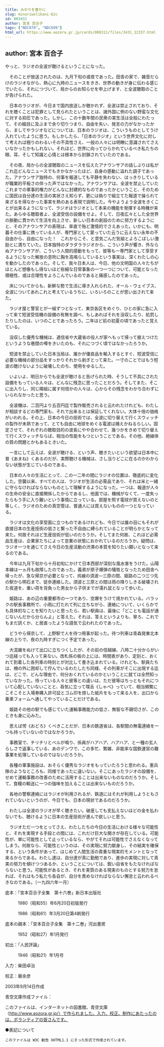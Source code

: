 ```yaml
---
title: みのりを豊かに
slug: minoriwolikani-62c
id: 003431
author: 宮本 百合子
tags: ["NDC070", "NDC699"]
html_url: https://www.aozora.gr.jp/cards/000311/files/3431_12337.html
---
```


## author: 宮本 百合子

やっと、ラジオの全波が聴けるということになった。

　そのことが放送されたのは、九月下旬の或夜であった。田舎の家で、雑音だらけのラジオながら、熱心に九時のニュースをきき、世界の動きが身に伝わる感じでいたら、それにつづいて、局からのお知らせを申上げます、と全波聴取のことが告げられた。

　日本のラジオが、今日まで国内放送しか聴かれず、全波は禁止されており、それを聴くことは犯罪として見られたということは、諸外国に例のない野蛮な文化に対する抑圧であった。しかし、この十数年間の民衆の実生活は全般にわたって、その細目に及ぶまで余り切りつまり、自由を失い、発言の力がなかったから、ましてやラジオなどについては、日本のラジオは、こういうものとしてうけ入れていたように思う。もしかしたら、「日本のラジオ」という世界文化に対して考えれば極りのわるいその不具性さえ、一般の人々には明瞭に意識されてさえいなかったかもしれない。それほど、世界に向ってひらかれているべき私たちの眼、耳、そして知識と心情とは根本から封鎖されていたのである。

　その夜、局からの全波聴取のニュースを伝えたアナウンサアの話しぶりは私がこれ迄どんなニュースでもきかなかったほど、自身の感動に溢れた調子であった。アナウンサア独特の、何事を報道しても平静を失わない、はっきりしているが職業的平板さの伴った声ではなかった。アナウンサアは、全波を禁止していたこれまでの軍事的権力がどんなに封建的なものであったかということ、そのために国民は自分達の生活の実状さえ知らず、更には偽りで組立てた報道で操られて来ざるを得なかった事実を熱のある表現で説明した。今やようよう全波をきくことが出来るようになって、ラジオはラジオとして本来の機能を発揮する時機が来た。あらゆる聴取者よ、全波受信の設備をせよ。そして、日夜広々とした全世界の脈動に貫かれて生活を向上させ、新しい日本の創設のために努力するようにと、そのアナウンサアの表現は、率直で殆ど激情的でさえあった。いかにも、明暮その仕事に携っている人が、専門家として蒙っていた云うに云えない永年の不自由から、自由になった！　これからこそ、と意気ごんだ気組とよろこばしい激励とに満ちていた。日本独特のダラダララジオから、こういう声が響き、外ならぬアナウンサアが、こういう人間的感動をもって、彼等も一専門家として享受するようになった解放の息吹に胸を高鳴らしているという事実は、深くわたしの心を動かしたのであった。そして、我々日本人は、今日、他の文明国の人々たちがほとんど想像もし得ないほど些細な日常事象の一つ一つについて、可能となった積極性、或は合理性をよろこんでいるのであると痛感したのであった。

　床についてからも、新鮮な勢で生活に導き入れられた、オール・ウェイブス、全波についてあれこれと考えているうちに、いろいろのことが思い出されて来た。

　ラジオ屋と警官とが一組ずつとなって、東京各区をめぐり、ひとの家に急に入って来て短波受信機の設備の有無を調べ、もしあればそれを没収したり、処罰したりしたのは、いつのことであったろう。二年ほど前の初夏の頃であったと覚えている。

　没収した優秀な機械は、逓信省や大蔵省の役人が家へもって帰って据えつけたというような巷間の噂をきいたのも、それにつづく頃ではなかったろうか。

　短波を禁止していた日本当局は、誰かが優良品を輸入するとすぐ、短波受信に必要な機械の部分品をすっかりそれから剥ぎとって来た。一寸のことではもう短波の聴けないように破壊したのち、使用をゆるした。

　いよいよ、明日からでも全波が聴けると告げられた時、そうして不具にされた設備をもっている人々は、どんなに残念に思ったことだろう。そしてまた、そこに出入りし、同じ隣組に属す何倍かの人々は、心からその残念をわかち合わずにいられなかったと思う。

　全波機は、二百円より五百円迄で製作販売されると云われたけれども、わたしが相談するどの専門家も、それで出来るとは保証してくれない。大体十倍の価格がいわれる。その上、日本の今日の技術では、全波に切り替えて行くスウィッチの製作が未熟であって、とても自由に地球をめぐる電波は捕えかねるらしい。固定させて、それぞれの聴取目的の波長にやや合わせて、幾つかをきめて切り替えて行くスウィッチならば、相当の性能をもつということである。その他、絶縁体の質の問題とかもあるときいた。

　一言にして云えば、全波が聴ける、という声、聴きたいという欲望は日本中に普《あまね》くあるのだが、実際聴ける機械は、さし当りどこに在るのかわからない状態が生じているのである。

　日本の人々の生活にとって、この一二年の間にラジオの位置は、徹底的に変化した。空襲以来、すべての人は、ラジオが生活の必需品であり、それは米と一緒に守らなければならないものとして理解するようになった。一つは、報道が人々の生命の安全に直接関係したからであるし、他面では、機械がなくて、一度失ったらもう手に入り難いという事情に立っている。部屋を照す電球が買えないのと等しく、ラジオのための真空管は、普通人には買えないものの一つとなっている。

　ラジオは文化の享受面に立つものであるけれども、今日では誰の目にもそれが直接日本の生産技術の低さと繋った不自由に縛られていることが明らかとなって来た。何故それほど生産技術が低いのだろうか。そしてまた何故、これほど必需品生産は、企業家たちによって怠業の状態におかれているのだろうか。疑問は、ラジオ一つを通じてさえ今日の生産活動の渋滞の本質を知りたい願いとなって来るのである。

　今年は九月下旬から十月初旬にかけて日本西部が深刻な風水害をうけた。山陽本線は一ヵ月も故障したのであった。義弟が原子爆弾の犠牲となったため田舎へ帰ったが、急な帰京が必要となって、呉線の須波―三原の間、姫路の二つ三つ先の駅から明石まで、徒歩連絡した。須波と三原との間は雨の降りしきる破壊された夜道を、重い荷を背負った男女から子供までが濡れ鼠となって歩いた。

　姫路は、あの辺の重要都市の一つであり、空爆をうけて焼かれている。バラックの駅長事務所で、小雨に打たれて列に立ちながら、連絡について、いくらかでも具体的なことを知りたいと思ったら、若い駅員は、最後に「どことも電話が通じないんだから分らんよ」と答えた。それは、答えというよりも、寧ろ、これでもまだ訊くか、と居直ったような語気で云われたのであった。

　どうやら帰京して、上野駅で人を待つ用事が起った。待つ列車は青森発東北本線の上りで、夜の九時すぎにつく予定であった。

　大混雑をぬけて出口に立ちつくしたが、その前の信越線、八時二十分からがいつ迄経っても入って来ない。改札係の板の上には、時間表があり、定刻と、おくれて到着した各列車の時刻とが対比して書き込まれている。けれども、駅員たちは、柵の外に困却して佇んでいるわたしたち同様、その列車がそこに出現する迄は、どこで、どんな理由で、何分おくれているのかということに就ては全然知っていなかった。待っている人々と彼等との違いは、ただ彼等はちっともそれについて心配していないことと、呑気に立って喋舌《しゃべ》っていて、相当頻繁にこそこそと入場券購入許可証とゴム印を捺した紙片をもって来る人を、出口から乗車フォームへ通してやっていることだけである。

　姫路その他の駅でも感じていた運輸事務能力の低さ、無智な不親切さが、このときも身に沁みた。

　思えば愕《おどろ》くべきことだが、日本の鉄道省は、各駅間の無電連絡を一つも持っていないのではなかろうか。

　事務室で、チリチリとベルが鳴り、係員がハアハア、ハアハア、と一種の玄人らしさで返事している、あのデンワで、この多忙、繁雑、非能率な国鉄運営の難事業を処理しているのではないだろうか。

　各種の軍事施設は、おそらく優秀なラジオをもっていたろうと思われる。憲兵隊のようなところも、同様であったに違いない。そこにあったラジオの設備を、せめて運輸事務の改善のために活用することは出来ないものなのだろうか。そして、食糧の輸送に一つの強味を加えることは出来ないものだろうか。

　各地の警察連絡にはラジオが利用されるが、鉄道にはそれが利用しようともされていないというのが、今日でも、日本の現状であるのだろうか。

　わたしは全波のラジオが早く聴きたい。破産しても支払えないほどの金を払わないでも、聴けるように日本の生産技術が進んで欲しいと思う。

　ラジオただ一つをとってさえ、わたしたちの今日の生活における様々な可能性と、それを実現する手段との間には、これだけ巨大な開きが存在している。可能性が、単に可能性として止っているなら、やがてそれは可能性でさえなくなってしまう。何故なら、可能性というのは、その実現に努力献身し、その結実を確保する、という条件があって、はじめて人間生活の貴重な現実的モメントとなって来るからである。わたし達は、自分達が真に勤勉であり、進歩の実現に対して真実の努力を傾けつつあるか、ということについては、鋭い自省をもたなければならないと思う。可能性があるとき、それを実質のある現実のものとする努力を怠れば、それはもう私たち各自が、自分を責めなければならない懈怠と云われるべきなのである。〔一九四六年一月〕













底本：「宮本百合子全集　第十六巻」新日本出版社


　　　1980（昭和55）年6月20日初版発行

　　　1986（昭和61）年3月20日第4刷発行

底本の親本：「宮本百合子全集　第十二巻」河出書房

　　　1952（昭和27）年1月発行

初出：「人民評論」

　　　1946（昭和21）年1月号

入力：柴田卓治

校正：磐余彦

2003年9月14日作成

青空文庫作成ファイル：

このファイルは、インターネットの図書館、青空文庫（http://www.aozora.gr.jp/）で作られました。入力、校正、制作にあたったのは、ボランティアの皆さんです。











●表記について


	このファイルは W3C 勧告 XHTML1.1 にそった形式で作成されています。